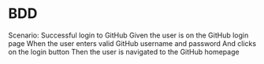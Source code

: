 # BDD
  Scenario: Successful login to GitHub
    Given the user is on the GitHub login page
    When the user enters valid GitHub username and password
    And clicks on the login button
    Then the user is navigated to the GitHub homepage
